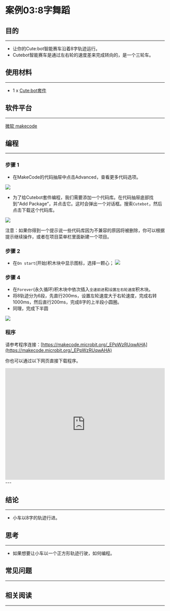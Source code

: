 # 案例03:8字舞蹈
## 目的
---
- 让你的Cute:bot智能赛车沿着8字轨迹运行。
- Cutebot智能赛车是通过左右轮的速度差来完成转向的，是一个三轮车。

## 使用材料
---
- 1 x [Cute:bot套件](https://www.elecfreaks.com/store/cute-bot.html)

## 软件平台
---
[微软 makecode](https://makecode.microbit.org/#)

## 编程
---
### 步骤 1
- 在MakeCode的代码抽屉中点击Advanced，查看更多代码选项。

![](https://raw.githubusercontent.com/elecfreaks/learn-cn/master/microbitKit/smart_cutebot/images/cutebot-pk-1.png)

- 为了给Cutebot套件编程，我们需要添加一个代码库。在代码抽屉底部找到“Add Package”，并点击它。这时会弹出一个对话框。搜索`Cutebot`，然后点击下载这个代码库。

![](https://raw.githubusercontent.com/elecfreaks/learn-cn/master/microbitKit/smart_cutebot/images/cutebot-pk-11.png)

注意：如果你得到一个提示说一些代码库因为不兼容的原因将被删除，你可以根据提示继续操作，或者在项目菜单栏里面新建一个项目。

### 步骤 2

- 在`On start`(开始)积木块中显示图标，选择一颗心；
![](https://raw.githubusercontent.com/elecfreaks/learn-cn/master/microbitKit/smart_cutebot/images/case_01_02.png)

### 步骤 4

- 在`Forever`(永久循环)积木块中依次插入`全速前进`和`设置左右轮速度`积木块。
- 将8轨迹分为6段，先直行200ms，设置左轮速度大于右轮速度，完成右转1000ms，然后直行200ms，完成8字的上半段小圆圈。
- 同理，完成下半圆

![](https://raw.githubusercontent.com/elecfreaks/learn-cn/master/microbitKit/smart_cutebot/images/case_03_01.png)

### 程序

请参考程序连接：[https://makecode.microbit.org/_EPpWzRUqwAHA](https://makecode.microbit.org/_EPpWzRUqwAHA)

你也可以通过以下网页直接下载程序。

<div style="position:relative;height:0;padding-bottom:70%;overflow:hidden;">
<iframe style="position:absolute;top:0;left:0;width:100%;height:100%;" src="https://makecode.microbit.org/#pub:https://makecode.microbit.org/_EPpWzRUqwAHA" frameborder="0" sandbox="allow-popups allow-forms allow-scripts allow-same-origin">
</iframe>
</div>  
---

## 结论
---
- 小车以8字的轨迹行进。

## 思考
---
- 如果想要让小车以一个正方形轨迹行驶，如何编程。

## 常见问题
---
## 相关阅读  
---